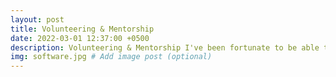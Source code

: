 ```yaml
---
layout: post
title: Volunteering & Mentorship
date: 2022-03-01 12:37:00 +0500
description: Volunteering & Mentorship I've been fortunate to be able to do
img: software.jpg # Add image post (optional)
---
```

